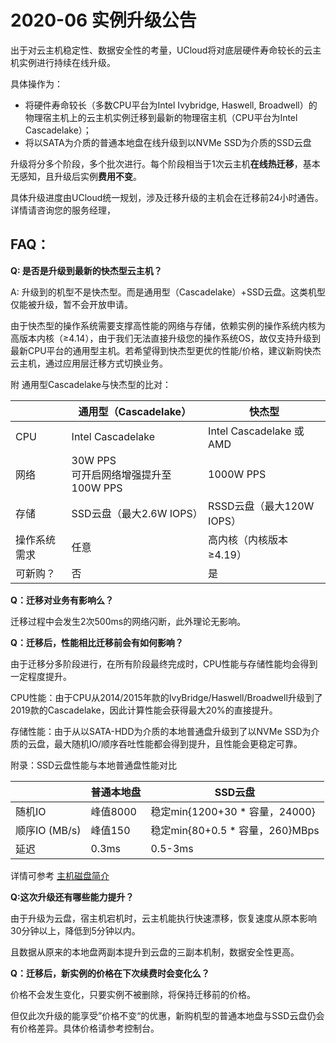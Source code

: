 # 2020-06 实例升级公告

出于对云主机稳定性、数据安全性的考量，UCloud将对底层硬件寿命较长的云主机实例进行持续在线升级。

具体操作为：

  - 将硬件寿命较长（多数CPU平台为Intel Ivybridge, Haswell, Broadwell）的物理宿主机上的云主机实例迁移到最新的物理宿主机（CPU平台为Intel Cascadelake）；
  - 将以SATA为介质的普通本地盘在线升级到以NVMe SSD为介质的SSD云盘

升级将分多个阶段，多个批次进行。每个阶段相当于1次云主机**在线热迁移**，基本无感知，且升级后实例**费用不变**。

具体升级进度由UCloud统一规划，涉及迁移升级的主机会在迁移前24小时通告。详情请咨询您的服务经理，

## FAQ：

**Q: 是否是升级到最新的快杰型云主机？**

A: 升级到的机型不是快杰型。而是通用型（Cascadelake）+SSD云盘。这类机型仅能被升级，暂不会开放申请。

由于快杰型的操作系统需要支撑高性能的网络与存储，依赖实例的操作系统内核为高版本内核（≥4.14），由于我们无法直接升级您的操作系统OS，故仅支持升级到最新CPU平台的通用型主机。若希望得到快杰型更优的性能/价格，建议新购快杰云主机，通过应用层迁移方式切换业务。

附 通用型Cascadelake与快杰型的比对：

| | 通用型（Cascadelake） | 快杰型 | 
| ----------- | -------------------- | ---------------- |
| CPU	| Intel Cascadelake	| Intel Cascadelake 或 AMD |
| 网络 | 30W PPS <br/> 可开启网络增强提升至100W PPS | 1000W PPS|
| 存储 | SSD云盘（最大2.6W IOPS）|	RSSD云盘（最大120W IOPS） |
| 操作系统需求 | 任意 | 高内核（内核版本≥4.19） |
| 可新购？| 否 | 是 |

**Q：迁移对业务有影响么？**

迁移过程中会发生2次500ms的网络闪断，此外理论无影响。

**Q：迁移后，性能相比迁移前会有如何影响？**

由于迁移分多阶段进行，在所有阶段最终完成时，CPU性能与存储性能均会得到一定程度提升。

CPU性能：由于CPU从2014/2015年款的IvyBridge/Haswell/Broadwell升级到了2019款的Cascadelake，因此计算性能会获得最大20%的直接提升。

存储性能：由于从以SATA-HDD为介质的本地普通盘升级到了以NVMe SSD为介质的云盘，最大随机IO/顺序吞吐性能都会得到提升，且性能会更稳定可靠。

附录：SSD云盘性能与本地普通盘性能对比

| | 普通本地盘 | SSD云盘 |
| ----------- | -------------------- | ---------------- |
| 随机IO | 峰值8000 | 稳定min{1200+30 * 容量，24000} |
| 顺序IO (MB/s) |  峰值150 | 稳定min{80+0.5 * 容量，260}MBps
| 延迟 |	0.3ms | 0.5-3ms |

详情可参考 [主机磁盘简介](/uhost/introduction/disk)

**Q:这次升级还有哪些能力提升？**

由于升级为云盘，宿主机宕机时，云主机能执行快速漂移，恢复速度从原本影响30分钟以上，降低到5分钟以内。

且数据从原来的本地盘两副本提升到云盘的三副本机制，数据安全性更高。

**Q：迁移后，新实例的价格在下次续费时会变化么？**

价格不会发生变化，只要实例不被删除，将保持迁移前的价格。

但仅此次升级的能享受”价格不变“的优惠，新购机型的普通本地盘与SSD云盘仍会有价格差异。具体价格请参考控制台。
